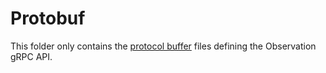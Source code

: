 # Protobuf

This folder only contains the [protocol buffer](https://developers.google.com/protocol-buffers) files defining the Observation gRPC API. 

